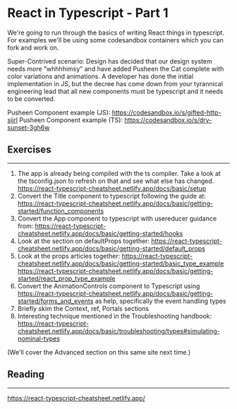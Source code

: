 # React in Typescript - Part 1

We're going to run through the basics of writing React things in typescript.  For examples we'll be using some codesandbox containers which you can fork and work on.

Super-Contrived scenario:
Design has decided that our design system needs more "whhhhimsy" and have added Pusheen the Cat complete with color variations and animations. A developer has done the initial implementation in JS, but the decree has come down from your tyrannical engineering lead that all new components must be typescript and it needs to be converted.

Pusheen Component example (JS): https://codesandbox.io/s/gifted-http-sijrl
Pusheen Component example (TS): https://codesandbox.io/s/dry-sunset-3gh6w

## Exercises
--------
1. The app is already being compiled with the ts compiler.  Take a look at the tsconfig.json to refresh on that and see what else has changed. https://react-typescript-cheatsheet.netlify.app/docs/basic/setup
2.  Convert the Title component to typescript following the guide at: 
https://react-typescript-cheatsheet.netlify.app/docs/basic/getting-started/function_components
3. Convert the App component to typescript with usereducer guidance from: https://react-typescript-cheatsheet.netlify.app/docs/basic/getting-started/hooks
4. Look at the section on defaultProps together: https://react-typescript-cheatsheet.netlify.app/docs/basic/getting-started/default_props
5. Look at the props articles together:
https://react-typescript-cheatsheet.netlify.app/docs/basic/getting-started/basic_type_example
https://react-typescript-cheatsheet.netlify.app/docs/basic/getting-started/react_prop_type_example
6. Convert the AnimationControls component to Typescript using https://react-typescript-cheatsheet.netlify.app/docs/basic/getting-started/forms_and_events as help, specifically the event handling types
7. Briefly skim the Context, ref, Portals sections
8. Interesting technique mentioned in the Troubleshooting handbook: https://react-typescript-cheatsheet.netlify.app/docs/basic/troubleshooting/types#simulating-nominal-types

(We'll cover the Advanced section on this same site next time.)

## Reading
-------
https://react-typescript-cheatsheet.netlify.app/

